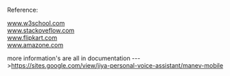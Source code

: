 Reference:

   www.w3school.com  
   www.stackoveflow.com  
   www.flipkart.com  
   www.amazone.com   

more information's are all in documentation --->https://sites.google.com/view/jiya-personal-voice-assistant/manev-mobile

